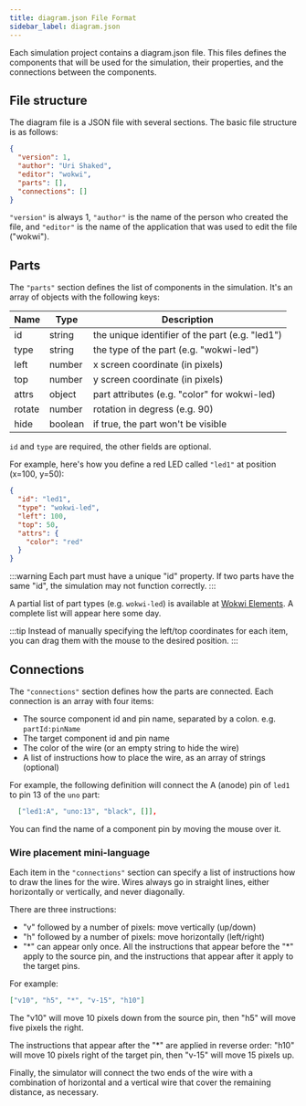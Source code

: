 ```yaml
---
title: diagram.json File Format
sidebar_label: diagram.json
---
```


Each simulation project contains a diagram.json file. This files defines the components
that will be used for the simulation, their properties, and the connections between the
components.

## File structure

The diagram file is a JSON file with several sections. The basic file structure is as
follows:

```json
{
  "version": 1,
  "author": "Uri Shaked",
  "editor": "wokwi",
  "parts": [],
  "connections": []
}
```

`"version"` is always 1, `"author"` is the name of the person who created the
file, and `"editor"` is the name of the application that was used to edit the
file ("wokwi").

## Parts

The `"parts"` section defines the list of components in the simulation.
It's an array of objects with the following keys:

| Name   | Type    | Description                                     |
| ------ | ------- | ----------------------------------------------- |
| id     | string  | the unique identifier of the part (e.g. "led1") |
| type   | string  | the type of the part (e.g. "wokwi-led")         |
| left   | number  | x screen coordinate (in pixels)                 |
| top    | number  | y screen coordinate (in pixels)                 |
| attrs  | object  | part attributes (e.g. "color" for wokwi-led)    |
| rotate | number  | rotation in degress (e.g. 90)                   |
| hide   | boolean | if true, the part won't be visible              |

`id` and `type` are required, the other fields are optional.

For example, here's how you define a red LED called `"led1"` at position (x=100, y=50):

```json
{
  "id": "led1",
  "type": "wokwi-led",
  "left": 100,
  "top": 50,
  "attrs": {
    "color": "red"
  }
}
```

:::warning
Each part must have a unique "id" property. If two parts have the same "id",
the simulation may not function correctly.
:::

A partial list of part types (e.g. `wokwi-led`) is available at [Wokwi Elements](https://elements.wokwi.com).
A complete list will appear here some day.

:::tip
Instead of manually specifying the left/top coordinates for each item, you
can drag them with the mouse to the desired position.
:::

## Connections

The `"connections"` section defines how the parts are connected. Each connection is an array with four
items:

- The source component id and pin name, separated by a colon. e.g. `partId:pinName`
- The target component id and pin name
- The color of the wire (or an empty string to hide the wire)
- A list of instructions how to place the wire, as an array of strings (optional)

For example, the following definition will connect the A (anode) pin of `led1`
to pin 13 of the `uno` part:

```json
  ["led1:A", "uno:13", "black", []],
```

You can find the name of a component pin by moving the mouse over it.

### Wire placement mini-language

Each item in the `"connections"` section can specify a list of instructions
how to draw the lines for the wire. Wires always go in straight lines, either
horizontally or vertically, and never diagonally.

There are three instructions:

- "v" followed by a number of pixels: move vertically (up/down)
- "h" followed by a number of pixels: move horizontally (left/right)
- "\*" can appear only once. All the instructions that appear before the "\*"
  apply to the source pin, and the instructions that appear after it apply
  to the target pins.

For example:

```json
["v10", "h5", "*", "v-15", "h10"]
```

The "v10" will move 10 pixels down from the source pin, then "h5" will move
five pixels the right.

The instructions that appear after the "\*" are applied in reverse order: "h10" will
move 10 pixels right of the target pin, then "v-15" will move 15 pixels up.

Finally, the simulator will connect the two ends of the wire with a combination
of horizontal and a vertical wire that cover the remaining distance, as necessary.
